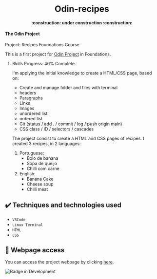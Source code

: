 <h1 align="center"> Odin-recipes </h1>
<h4 align="center"> 
    :construction:  under construction  :construction:
</h4>
<h4> The Odin Project </h1>
Project: Recipes
Foundations Course

This is a first project for [Odin Project](https://www.theodinproject.com) in Foundations.

1. Skills Progress: 46% Complete.

	I'm applying the initial knowledge to create a HTML/CSS page, based on:
    - Create and manage folder and files with terminal
    - headers
    - Paragraphs
    - Links
    - Images
    - unordered list
    - ordered list
    - Git (status / add . / commit / log / push origin main)
	- CSS class / ID / selectors / cascades

	The project consist to create a HTML and CSS pages of recipes.
	I created 3 recipes, in 2 languages:
	1. Portuguese:
		- Bolo de banana
		- Sopa de queijo
		- Chilli com carne
	2. English:
		- Banana Cake
		- Cheese soup
		- Chilli meat

## ✔️ Techniques and technologies used

- ``VSCode``
- ``Linux Terminal``
- ``HTML``
- ``CSS``


## 📁 Webpage access
You can access the project webpage by clicking [here](https://renataomon.github.io/odin-recipes/).

![Badge in Development](http://img.shields.io/static/v1?label=STATUS&message=In%20Development&color=GREEN&style=for-the-badge)
